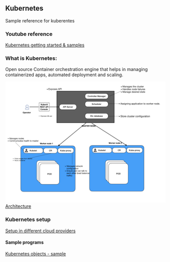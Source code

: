 ## Kubernetes

Sample reference for kuberentes

### Youtube reference 
[Kubernetes getting started & samples](https://www.youtube.com/watch?v=5OLbMOJMkLE&list=PLnwM5KTcJLKkeI-jl6qEOxKPUSTIQuQ1i&index=2&t=0s)

### What is Kubernetes: 
Open source Container orchestration engine that helps in managing containerized apps, automated deployment and scaling. 

<img src="Architecture/images/architecture.001.jpeg"></img>
[Architecture](Architecture/overview.md)

### Kubernetes setup
[Setup in different cloud providers](setup/readme.md)

#### Sample programs
[Kubernetes objects - sample](samples/readme.md)



